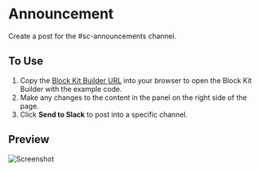 # Announcement

Create a post for the #sc-announcements channel.

## To Use

1. Copy the [Block Kit Builder URL][url] into your browser to open the Block Kit Builder with the example code.
2. Make any changes to the content in the panel on the right side of the page.
3. Click **Send to Slack** to post into a specific channel.

## Preview

![][screenshot]

[url]: https://api.slack.com/tools/block-kit-builder?mode=message&blocks=%5B%7B%22type%22%3A%22divider%22%7D%2C%7B%22type%22%3A%22image%22%2C%22title%22%3A%7B%22type%22%3A%22plain_text%22%2C%22text%22%3A%22SuiteFoundation%20Certified%20-%2017%20May%202020%22%2C%22emoji%22%3Atrue%7D%2C%22image_url%22%3A%22https%3A%2F%2Fwww.oracle.com%2Fwebfolder%2Ftechnetwork%2Fslackimages%2Fryanmorrissey%2Fimg%2Fcertified-suite-foundation.jpg%22%2C%22alt_text%22%3A%22SuiteFoundation%20Certified%22%7D%2C%7B%22type%22%3A%22section%22%2C%22text%22%3A%7B%22type%22%3A%22mrkdwn%22%2C%22text%22%3A%22Congratulations%20to%20*Laura%20Van%20Lenten*%20(_Direct%20Services%20MM%2FCorp_)%20on%20passing%20her%20SuiteFoundation%20certification!%22%7D%2C%22accessory%22%3A%7B%22type%22%3A%22image%22%2C%22image_url%22%3A%22https%3A%2F%2Fmedia-exp1.licdn.com%2Fdms%2Fimage%2FC4E03AQEjFltMV4nMBg%2Fprofile-displayphoto-shrink_800_800%2F0%3Fe%3D1595462400%26v%3Dbeta%26t%3D6bmvU38u-bThIbLnldto3u0KY7TjPaaZ75_ecrT0xs0%22%2C%22alt_text%22%3A%22headshot%22%7D%7D%2C%7B%22type%22%3A%22section%22%2C%22text%22%3A%7B%22type%22%3A%22mrkdwn%22%2C%22text%22%3A%22%3Aclapping%3A%20Way%20to%20go%20%3C%40lvanlent%3E!%22%7D%2C%22accessory%22%3A%7B%22type%22%3A%22button%22%2C%22text%22%3A%7B%22type%22%3A%22plain_text%22%2C%22text%22%3A%22%3Alinkedin%3A%20Connect%22%2C%22emoji%22%3Atrue%7D%2C%22url%22%3A%22https%3A%2F%2Fwww.linkedin.com%2Fin%2Flaura-van-lenten-cpa-71b85922%2F%22%7D%7D%2C%7B%22type%22%3A%22divider%22%7D%5D

[screenshot]: announcement.png?raw=true "Screenshot"